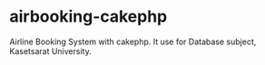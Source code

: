 airbooking-cakephp
==================

Airline Booking System with cakephp. It use for Database subject, Kasetsarat University.